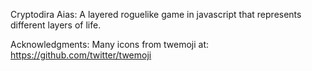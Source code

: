 Cryptodira Aias:
A layered roguelike game in javascript that represents different layers
of life.

Acknowledgments:
Many icons from twemoji at: https://github.com/twitter/twemoji 
